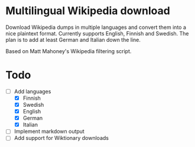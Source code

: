 # Multilingual Wikipedia download

Download Wikipedia dumps in multiple languages and convert them into a nice plaintext format. Currently supports English, Finnish and Swedish. The plan is to add at least German and Italian down the line.

Based on Matt Mahoney's Wikipedia filtering script.

# Todo

* [ ] Add languages
  * [x] Finnish
  * [x] Swedish
  * [x] English
  * [x] German
  * [x] Italian
* [ ] Implement markdown output
* [ ] Add support for Wiktionary downloads
